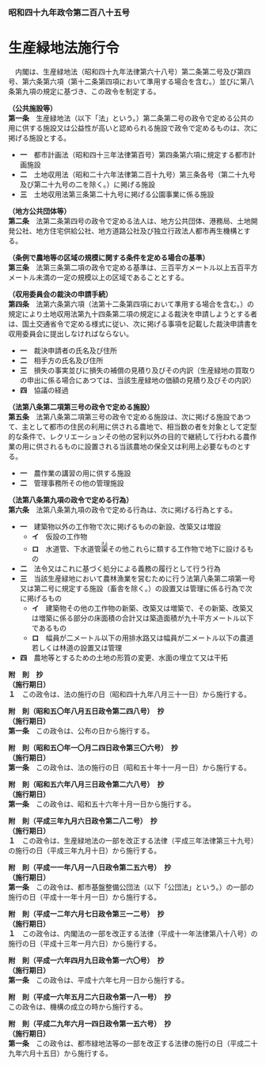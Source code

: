 ### 昭和四十九年政令第二百八十五号  
# 生産緑地法施行令  
　内閣は、生産緑地法（昭和四十九年法律第六十八号）第二条第二号及び第四号、第六条第六項（第十二条第四項において準用する場合を含む。）並びに第八条第九項の規定に基づき、この政令を制定する。  
  
**（公共施設等）**  
**第一条**　生産緑地法（以下「法」という。）第二条第二号の政令で定める公共の用に供する施設又は公益性が高いと認められる施設で政令で定めるものは、次に掲げる施設とする。  
* **一**　都市計画法（昭和四十三年法律第百号）第四条第六項に規定する都市計画施設  
* **二**　土地収用法（昭和二十六年法律第二百十九号）第三条各号（第二十九号及び第二十九号の二を除く。）に掲げる施設  
* **三**　土地収用法第三条第二十九号に掲げる公園事業に係る施設  
  
**（地方公共団体等）**  
**第二条**　法第二条第四号の政令で定める法人は、地方公共団体、港務局、土地開発公社、地方住宅供給公社、地方道路公社及び独立行政法人都市再生機構とする。  
  
**（条例で農地等の区域の規模に関する条件を定める場合の基準）**  
**第三条**　法第三条第二項の政令で定める基準は、三百平方メートル以上五百平方メートル未満の一定の規模以上の区域であることとする。  
  
**（収用委員会の裁決の申請手続）**  
**第四条**　法第六条第六項（法第十二条第四項において準用する場合を含む。）の規定により土地収用法第九十四条第二項の規定による裁決を申請しようとする者は、国土交通省令で定める様式に従い、次に掲げる事項を記載した裁決申請書を収用委員会に提出しなければならない。  
* **一**　裁決申請者の氏名及び住所  
* **二**　相手方の氏名及び住所  
* **三**　損失の事実並びに損失の補償の見積り及びその内訳（生産緑地の買取りの申出に係る場合にあつては、当該生産緑地の価額の見積り及びその内訳）  
* **四**　協議の経過  
  
**（法第八条第二項第三号の政令で定める施設）**  
**第五条**　法第八条第二項第三号の政令で定める施設は、次に掲げる施設であつて、主として都市の住民の利用に供される農地で、相当数の者を対象として定型的な条件で、レクリエーションその他の営利以外の目的で継続して行われる農作業の用に供されるものに設置される当該農地の保全又は利用上必要なものとする。  
* **一**　農作業の講習の用に供する施設  
* **二**　管理事務所その他の管理施設  
  
**（法第八条第九項の政令で定める行為）**  
**第六条**　法第八条第九項の政令で定める行為は、次に掲げる行為とする。  
* **一**　建築物以外の工作物で次に掲げるものの新設、改築又は増設  
	* **イ**　仮設の工作物  
	* **ロ**　水道管、下水道管<ruby>渠<rt>きよ</rt></ruby>その他これらに類する工作物で地下に設けるもの  
* **二**　法令又はこれに基づく処分による義務の履行として行う行為  
* **三**　当該生産緑地において農林漁業を営むために行う法第八条第二項第一号又は第二号に規定する施設（畜舎を除く。）の設置又は管理に係る行為で次に掲げるもの  
	* **イ**　建築物その他の工作物の新築、改築又は増築で、その新築、改築又は増築に係る部分の床面積の合計又は築造面積が九十平方メートル以下であるもの  
	* **ロ**　幅員が二メートル以下の用排水路又は幅員が二メートル以下の農道若しくは林道の設置又は管理  
* **四**　農地等とするための土地の形質の変更、水面の埋立て又は干拓  
  
**附　則　抄**  
**（施行期日）**  
**１**　この政令は、法の施行の日（昭和四十九年八月三十一日）から施行する。  
  
**附　則（昭和五〇年八月五日政令第二四八号）　抄**  
**（施行期日）**  
**第一条**　この政令は、公布の日から施行する。  
  
**附　則（昭和五〇年一〇月二四日政令第三〇六号）　抄**  
**（施行期日）**  
**第一条**　この政令は、法の施行の日（昭和五十年十一月一日）から施行する。  
  
**附　則（昭和五六年八月三日政令第二六八号）　抄**  
**（施行期日）**  
**第一条**　この政令は、昭和五十六年十月一日から施行する。  
  
**附　則（平成三年九月六日政令第二八二号）　抄**  
**（施行期日）**  
**１**　この政令は、生産緑地法の一部を改正する法律（平成三年法律第三十九号）の施行の日（平成三年九月十日）から施行する。  
  
**附　則（平成一一年八月一八日政令第二五六号）　抄**  
**（施行期日）**  
**第一条**　この政令は、都市基盤整備公団法（以下「公団法」という。）の一部の施行の日（平成十一年十月一日）から施行する。  
  
**附　則（平成一二年六月七日政令第三一二号）　抄**  
**（施行期日）**  
**１**　この政令は、内閣法の一部を改正する法律（平成十一年法律第八十八号）の施行の日（平成十三年一月六日）から施行する。  
  
**附　則（平成一六年四月九日政令第一六〇号）　抄**  
**（施行期日）**  
**第一条**　この政令は、平成十六年七月一日から施行する。  
  
**附　則（平成一六年五月二六日政令第一八一号）　抄**  
この政令は、機構の成立の時から施行する。  
  
**附　則（平成二九年六月一四日政令第一五六号）　抄**  
**（施行期日）**  
**第一条**　この政令は、都市緑地法等の一部を改正する法律の施行の日（平成二十九年六月十五日）から施行する。  
  
